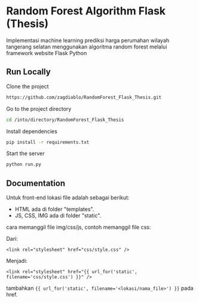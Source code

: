 
# Random Forest Algorithm Flask (Thesis)

Implementasi machine learning prediksi harga perumahan wilayah tangerang selatan menggunakan algoritma random forest melalui framework website Flask Python

## Run Locally

Clone the project

```bash
https://github.com/zagdiablo/RandomForest_Flask_Thesis.git
```

Go to the project directory

```bash
cd /into/directory/RandomForest_Flask_Thesis
```

Install dependencies

```bash
pip install -r requirements.txt
```

Start the server

```bash
python run.py
```

## Documentation

Untuk front-end lokasi file adalah sebagai berikut:

- HTML ada di folder "templates".
- JS, CSS, IMG ada di folder "static".

cara memanggil file img/css/js, contoh memanggil file css:

Dari:

`<link rel="stylesheet" href="css/style.css" />`

Menjadi:

`<link rel="stylesheet" href="{{ url_for('static', filename='css/style.css') }}" />`

tambahkan `{{ url_for('static', filename='<lokasi/nama_file>') }}` pada href.



